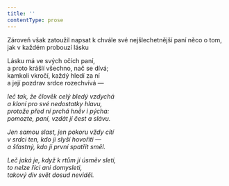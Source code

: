 ```yaml
---
title: ''
contentType: prose
---
```


Zároveň však zatoužil napsat k chvále své nejšlechetnější paní něco o tom, jak v každém probouzí lásku

  

Lásku má ve svých očích paní,  
a proto krášlí všechno, nač se dívá;  
kamkoli vkročí, každý hledí za ní  
a její pozdrav srdce rozechvívá —

_leč tak, že člověk celý bledý vzdychá  
a kloní pro své nedostatky hlavu,  
protože před ní prchá hněv i pýcha:  
pomozte, paní, vzdát jí čest a slávu._

_Jen samou slast, jen pokoru vždy cítí  
v srdci ten, kdo ji slyší hovořiti —  
a šťastný, kdo ji první spatřit směl._

_Leč jaká je, když k rtům jí úsměv sletí,  
to nelze říci ani domysleti,  
takový div svět dosud neviděl._

